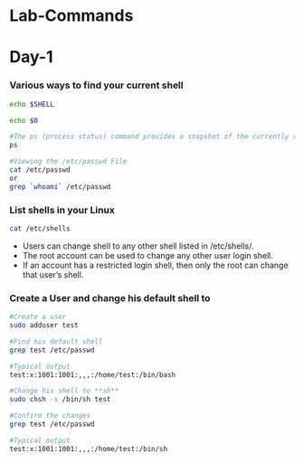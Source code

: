 # Lab-Commands

# **Day-1**

### Various ways to find your current shell

```bash
echo $SHELL 

echo $0

#The ps (process status) command provides a snapshot of the currently running processes
ps

#Viewing the /etc/passwd File
cat /etc/passwd
or
grep `whoami` /etc/passwd
```

### **List shells in your Linux**

```bash
cat /etc/shells
```

- Users can change shell to any other shell listed in /etc/shells/.
- The root account can be used to change any other user login shell.
- If an account has a restricted login shell, then only the root can change that user’s shell.

### Create a User and change his default shell to

```bash
#Create a user
sudo adduser test

#Find his default shell
grep test /etc/passwd

#Typical output
test:x:1001:1001:,,,:/home/test:/bin/bash

#Change his shell to **sh**
sudo chsh -s /bin/sh test

#Confirm the changes
grep test /etc/passwd

#Typical output
test:x:1001:1001:,,,:/home/test:/bin/sh

```